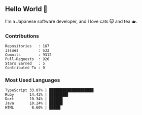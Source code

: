 ## Hello World 👋

I'm a Japanese software developer, and I love cats 😺 and tea 🫖.

### Contributions

    Repositories   : 167
    Issues         : 632
    Commits        : 9312
    Pull-Requests  : 926
    Stars Earned   : 5
    Contributed To : 0

### Most Used Languages

    TypeScript 33.07% | ████████████████████
    Ruby       14.43% | ████████▌
    Dart       10.34% | ██████
    Java       10.24% | ██████
    HTML        8.60% | █████
